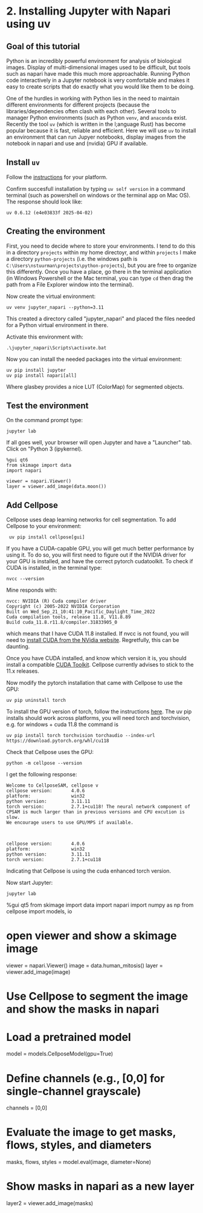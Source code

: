 # 2. Installing Jupyter with Napari using uv

## Goal of this tutorial
Python is an incredibly powerful environment for analysis of biological images.
Display of multi-dimensional images used to be difficult, but tools such as 
napari have made this much more approachable.  Running Python code interactively
in a Jupyter notebook is very comfortable and makes it easy to create 
scripts that do exactly what you would like them to be doing.  

One of the hurdles in working with Python lies in the need to maintain different environments for different projects (because the libraries/dependencies often clash with each other).  Several tools to manager Python environments (such as Python `venv`, and `anaconda` exist.  Recently the tool `uv` (which is written in the l;anguage Rust) has become popular because it is fast, reliable and efficient.  Here we will use `uv` to install an environment that can run Jupyer notebooks, display images from the notebook in napari and use and (nvidia) GPU if available.

## Install `uv`
Follow the [instructions](https://docs.astral.sh/uv/getting-started/installation/) for your platform. 

Confirm succesfull installation by typing `uv self version` in a command terminal (such as powershell on windows or the terminal app on Mac OS).  The response should look like:

`uv 0.6.12 (e4e03833f 2025-04-02)`

## Creating the environment
First, you need to decide where to store your environments.  I tend to do this in a directory `projects` within my home directoyr, and within `projects` I make a directory `python-projects` (i.e. the windows path is `C:\Users\nstuurman\projects\python-projects`), but you are free to organize this differently. Once you have a place, go there in the terminal application (in Windows Powershell or the Mac terminal, you can type `cd` then drag the path from a File Explorer window into the terminal). 

Now create the virtual environment:
```
uv venv jupyter_napari --python=3.11
```

This created a directory called "jupyter_napari" and placed the files needed for a Python virtual environment in there.

Activate this environment with:
```
.\jupyter_napari\Scripts\activate.bat
```

Now you can install the needed packages into the virtual environment:
```
uv pip install jupyter
uv pip install napari[all]
```

Where glasbey provides a nice LUT (ColorMap) for segmented objects.


## Test the environment
On the command prompt type:
```
jupyter lab
```
If all goes well, your browser will open Jupyter and have a "Launcher" tab.  Click on "Python 3 (ipykernel).
```
%gui qt6
from skimage import data
import napari

viewer = napari.Viewer()
layer = viewer.add_image(data.moon())
```

## Add Cellpose
Cellpose uses deap learning networks for cell segmentation.  To add Cellpose to your environment:
```
 uv pip install cellpose[gui]
```
If you have a CUDA-capable GPU, you will get much better performance by using it.  To do so, you will first need to figure out if the NVIDIA driver for your GPU is installed, and have the correct pytorch cudatoolkit. To check if CUDA is installed, in the terminal type:
```
nvcc --version
```
Mine responds with:
```
nvcc: NVIDIA (R) Cuda compiler driver
Copyright (c) 2005-2022 NVIDIA Corporation
Built on Wed_Sep_21_10:41:10_Pacific_Daylight_Time_2022
Cuda compilation tools, release 11.8, V11.8.89
Build cuda_11.8.r11.8/compiler.31833905_0
```
which means that I have CUDA 11.8 installed.  If nvcc is not found, you will need to [install CUDA from the NVidia website](https://docs.nvidia.com/cuda/cuda-installation-guide-microsoft-windows/index.html).  Regretfully, this can be daunting.  

Once you have CUDA installed, and know which version it is, you should install a compatible [CUDA Toolkit](https://developer.nvidia.com/cuda-toolkit-archive).  Cellpose currently advises to stick to the 11.x releases.



Now modify the pytorch installation that came with Cellpose to use the GPU:
```
uv pip uninstall torch
```

To install the GPU version of torch, follow the instructions [here](https://pytorch.org/get-started/locally/). The uv pip installs should work across platforms, you will need torch and torchvision, e.g. for windows + cuda 11.8 the command is

```
uv pip install torch torchvision torchaudio --index-url https://download.pytorch.org/whl/cu118
```

Check that Cellpose uses the GPU:
```
python -m cellpose --version
```
I get the following response:
```
Welcome to CellposeSAM, cellpose v
cellpose version:       4.0.6
platform:               win32
python version:         3.11.11
torch version:          2.7.1+cu118! The neural network component of
CPSAM is much larger than in previous versions and CPU excution is slow.
We encourage users to use GPU/MPS if available.



cellpose version:       4.0.6
platform:               win32
python version:         3.11.11
torch version:          2.7.1+cu118
```
Indicating that Cellpose is using the cuda enhanced torch version.

Now start Jupyter:
```
jupyter lab
```
%gui qt5
from skimage import data
import napari
import numpy as np
from cellpose import models, io

# open viewer and show a skimage image
viewer = napari.Viewer()
image = data.human_mitosis()
layer = viewer.add_image(image)

# Use Cellpose to segment the image and show the masks in napari
# Load a pretrained model
model = models.CellposeModel(gpu=True)
# Define channels (e.g., [0,0] for single-channel grayscale)
channels = [0,0]
# Evaluate the image to get masks, flows, styles, and diameters
masks, flows, styles = model.eval(image, diameter=None)
# Show masks in napari as a new layer
layer2 = viewer.add_image(masks)




